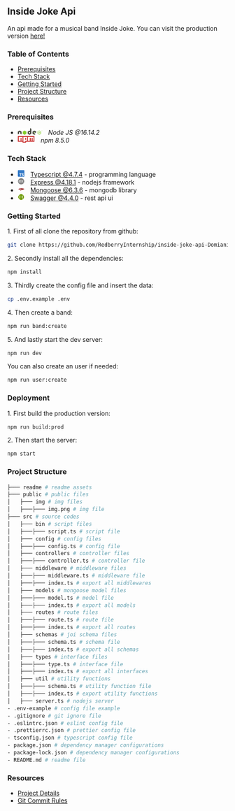 ## Inside Joke Api
 
An api made for a musical band Inside Joke. You can visit the production version [here!](https://inside-joke-api.sandro.redberryinternship.ge/)

### Table of Contents

* [Prerequisites](#prerequisites)
* [Tech Stack](#tech-stack)
* [Getting Started](#getting-started)
* [Project Structure](#project-structure)
* [Resources](#resources)

### Prerequisites

* <img src="./readme/assets/img/nodejs.png" height="15" style='padding-right: 10px'> *Node JS @16.14.2*
* <img src="./readme/assets/img/npm.png" height="15" style='padding-right: 10px'/> *npm 8.5.0*

### Tech Stack

* <img src="./readme/assets/img/typescript.png" height="15"  style='padding-right: 10px'> [Typescript @4.7.4](https://www.typescriptlang.org/) - programming language
* <img src="./readme/assets/img/express.png" height="15"  style='padding-right: 10px'> [Express @4.18.1](https://expressjs.com/) - nodejs framework
* <img src="./readme/assets/img/mongoose.png" height="15"  style='padding-right: 10px'> [Mongoose @6.3.6](https://mongoosejs.com/) - mongodb library
* <img src="./readme/assets/img/swagger.png" height="15"  style='padding-right: 10px'> [Swagger @4.4.0](https://swagger.io/) - rest api ui

### Getting Started

1\. First of all clone the repository from github:
```sh
git clone https://github.com/RedberryInternship/inside-joke-api-Domianidze.git
```

2\. Secondly install all the dependencies:
```sh
npm install
```

3\. Thirdly create the config file and insert the data:
```sh
cp .env.example .env
```

4\. Then create a band:
```sh
npm run band:create
```

5\. And lastly start the dev server:
```sh
npm run dev
```

You can also create an user if needed:
```sh
npm run user:create
```

### Deployment

1\. First build the production version:
```sh
npm run build:prod
```

2\. Then start the server:
```sh
npm start
```

### Project Structure

```bash
├─── readme # readme assets
├─── public # public files
│   ├─── img # img files
│   ├───├─── img.png # img file
├─── src # source codes
│   ├─── bin # script files
│   ├───├─── script.ts # script file
│   ├─── config # config files
│   ├───├─── config.ts # config file
│   ├─── controllers # controller files
│   ├───├─── controller.ts # controller file
│   ├─── middleware # middleware files
│   ├───├─── middleware.ts # middleware file
│   ├───├─── index.ts # export all middlewares 
│   ├─── models # mongoose model files
│   ├───├─── model.ts # model file
│   ├───├─── index.ts # export all models 
│   ├─── routes # route files
│   ├───├─── route.ts # route file
│   ├───├─── index.ts # export all routes 
│   ├─── schemas # joi schema files 
│   ├───├─── schema.ts # schema file
│   ├───├─── index.ts # export all schemas 
│   ├─── types # interface files 
│   ├───├─── type.ts # interface file
│   ├───├─── index.ts # export all interfaces 
│   ├─── util # utility functions 
│   ├───├─── schema.ts # utility function file
│   ├───├─── index.ts # export utility functions
│   ├─── server.ts # nodejs server
- .env-example # config file example
- .gitignore # git ignore file
- .eslintrc.json # eslint config file
- .prettierrc.json # prettier config file
- tsconfig.json # typescript config file
- package.json # dependency manager configurations
- package-lock.json # dependency manager configurations
- README.md # readme file
```

### Resources

*  [Project Details](https://redberry.gitbook.io/assignment-iii-inside-joke/)
*  [Git Commit Rules](https://redberry.gitbook.io/resources/git-is-semantikuri-komitebi)


